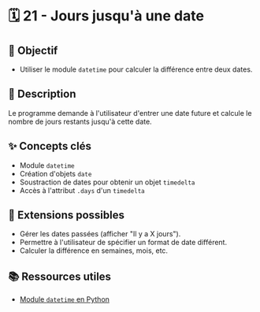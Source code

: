 # 🗓️ 21 - Jours jusqu'à une date

## 🎯 Objectif

- Utiliser le module `datetime` pour calculer la différence entre deux dates.

## 📝 Description

Le programme demande à l'utilisateur d'entrer une date future et calcule le nombre de jours restants jusqu'à cette date.

## ✨ Concepts clés

- Module `datetime`
- Création d'objets `date`
- Soustraction de dates pour obtenir un objet `timedelta`
- Accès à l'attribut `.days` d'un `timedelta`

## 🚀 Extensions possibles

- Gérer les dates passées (afficher "Il y a X jours").
- Permettre à l'utilisateur de spécifier un format de date différent.
- Calculer la différence en semaines, mois, etc.

## 📚 Ressources utiles

- [Module `datetime` en Python](https://docs.python.org/3/library/datetime.html)
